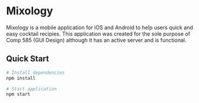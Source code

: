 # Mixology
Mixology is a mobile application for iOS and Android to help users quick and easy cocktail recipies. This application was created for the sole purpose of Comp 585 (GUI Design) although it has an active server and is functional.

## Quick Start

```bash
# Install dependencies
npm install

# Start application
npm start
```

